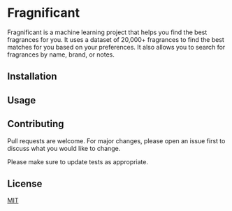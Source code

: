 # Fragnificant

Fragnificant is a machine learning project that helps you find the best fragrances for you. It uses a dataset of 20,000+ fragrances to find the best matches for you based on your preferences. It also allows you to search for fragrances by name, brand, or notes.

## Installation

## Usage

## Contributing

Pull requests are welcome. For major changes, please open an issue first
to discuss what you would like to change.

Please make sure to update tests as appropriate.

## License

[MIT](https://choosealicense.com/licenses/mit/)